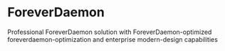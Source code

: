# ForeverDaemon
Professional ForeverDaemon solution with ForeverDaemon-optimized foreverdaemon-optimization and enterprise modern-design capabilities
